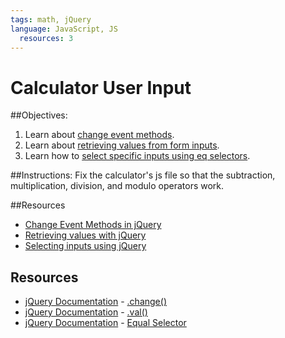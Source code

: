 ```yaml
---
tags: math, jQuery
language: JavaScript, JS
  resources: 3
---
```


# Calculator User Input

##Objectives:
1.  Learn about [change event methods](http://api.jquery.com/change/).
2.  Learn about [retrieving values from form inputs](http://api.jquery.com/val/).
3.  Learn how to [select specific inputs using eq selectors](http://api.jquery.com/eq-selector/).

##Instructions:
Fix the calculator's js file so that the subtraction, multiplication, division, and modulo operators work.

##Resources
*  [Change Event Methods in jQuery](http://api.jquery.com/change/)
*  [Retrieving values with jQuery](http://api.jquery.com/val/)
*  [Selecting inputs using jQuery](http://api.jquery.com/eq-selector/)

## Resources
* [jQuery Documentation](http://jquery.com/) - [.change()](http://api.jquery.com/change/)
* [jQuery Documentation](http://jquery.com/) - [.val()](http://api.jquery.com/val/)
* [jQuery Documentation](http://jquery.com/) - [Equal Selector](http://api.jquery.com/eq-selector/)
